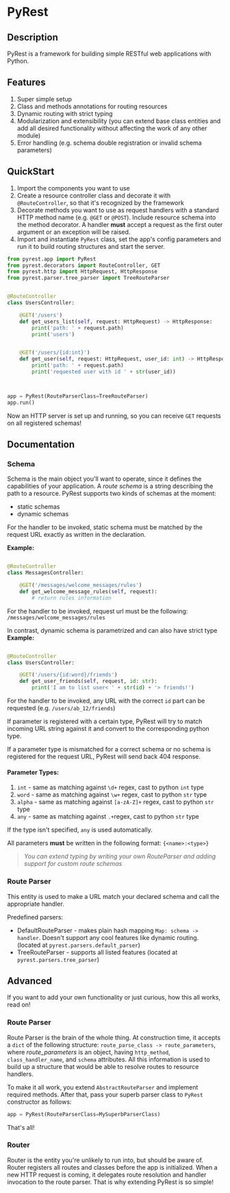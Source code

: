 # PyRest

## Description

PyRest is a framework for building simple RESTful web applications with Python.

## Features

1. Super simple setup
2. Class and methods annotations for routing resources
3. Dynamic routing with strict typing
4. Modularization and extensibility (you can extend base class entities and 
add all desired functionality without affecting the work of any other module)
5. Error handling (e.g. schema double registration or invalid schema
parameters)

## QuickStart

1. Import the components you want to use 
2. Create a resource controller class and decorate it with `@RouteController`, 
so that it's recognized by the framework
3. Decorate methods you want to use as request handlers with 
a standard HTTP method name (e.g. `@GET` or `@POST`). Include 
resource schema into the method decorator. A handler **must** accept a request
as the first outer argument or an exception will be raised.  
3. Import and instantiate `PyRest` class, set the 
 app's config parameters and run it to build routing structures and start the server.

```python
from pyrest.app import PyRest
from pyrest.decorators import RouteController, GET
from pyrest.http import HttpRequest, HttpResponse
from pyrest.parser.tree_parser import TreeRouteParser


@RouteController
class UsersController:

    @GET('/users')
    def get_users_list(self, request: HttpRequest) -> HttpResponse:
        print('path: ' + request.path)
        print('users')


    @GET('/users/{id:int}')
    def get_user(self, request: HttpRequest, user_id: int) -> HttpResponse:
        print('path: ' + request.path)
        print('requested user with id ' + str(user_id))



app = PyRest(RouteParserClass=TreeRouteParser)
app.run()

``` 

Now an HTTP server is set up and running, so you can receive 
`GET` requests on all registered schemas!

## Documentation


### Schema

Schema is the main object you'll want to operate, since it defines 
the capabilities of your application. A *route schema* is a string
describing the path to a resource. PyRest supports two kinds of schemas
at the moment: 
- static schemas
- dynamic schemas

For the handler to be invoked, static schema must be matched by the request URL exactly as written 
in the declaration. 

**Example:**
```python

@RouteController
class MessagesController:

    @GET('/messages/welcome_messages/rules')
    def get_welcome_message_rules(self, request):
        # return rules information

```
For the handler to be invoked, request url must be the following: 
`/messages/welcome_messages/rules`

In contrast, dynamic schema is parametrized and can also have strict type    
**Example:**

```python

@RouteController
class UsersController:

    @GET('/users/{id:word}/friends')
    def get_user_friends(self, request, id: str):
        print('I am to list user< ' + str(id) + '> friends!')

```
For the handler to be invoked, any URL with the correct `id`
part can be requested (e.g. `/users/ab_12/friends`)

If parameter is registered with a certain type, PyRest
 will try to match incoming URL string against it and convert to 
 the corresponding python type. 
 
 If a parameter type is mismatched for a correct schema or no schema is registered for the request URL, 
 PyRest will send back 404 response.
   

#### Parameter Types:

1. `int` - same as matching against `\d+` regex, cast to python `int` type
2. `word` - same as matching against `\w+` regex, cast to python `str` type
3. `alpha` - same as matching against `[a-zA-Z]+` regex, cast to python `str` type
4. `any` - same as matching against `.+`regex, cast to python `str` type

If the type isn't specified, `any` is used automatically.

All parameters **must** be written in the following format: `{<name>:<type>}`

> *You can extend typing by writing your own RouteParser and adding support for custom route schemas*

### Route Parser

This entity is used to make a URL match your declared schema and call the appropriate handler.

Predefined parsers:
- DefaultRouteParser - makes plain hash mapping `Map: schema -> handler`. Doesn't support 
any cool features like dynamic routing. (located at `pyrest.parsers.default_parser`)
- TreeRouteParser - supports all listed features (located at `pyrest.parsers.tree_parser`)

## Advanced 

If you want to add your own functionality or just curious, how this all works, read on!
### Route Parser

Route Parser is the brain of the whole thing. At construction time, it accepts
a `dict` of the following structure: `route_parse_class -> route_parameters`, where
*route_parameters* is an object, having `http_method`, `class_handler_name`, and 
`schema` attributes. All this information is used to build up a structure that would be
able to resolve routes to resource handlers. 

To make it all work, you extend `AbstractRouteParser`
and implement required methods. After that, pass your superb parser class to `PyRest` 
constructor as follows:
```python
app = PyRest(RouteParserClass=MySuperbParserClass)
``` 
That's all!

### Router 

Router is the entity you're unlikely to run into, but should be aware of. 
Router registers all routes and classes before the app is initialized.
When a new HTTP request is coming, it delegates route resolution and handler invocation to
the route parser. That is why extending PyRest is so simple!
